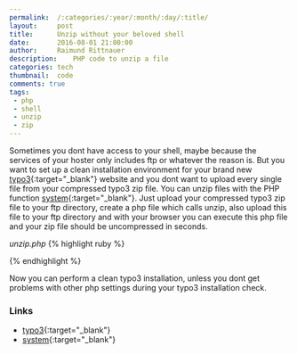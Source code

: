 ```yaml
---
permalink:	/:categories/:year/:month/:day/:title/
layout:     post
title:      Unzip without your beloved shell
date:       2016-08-01 21:00:00
author:     Raimund Rittnauer
description:    PHP code to unzip a file
categories: tech
thumbnail:  code
comments: true
tags:
 - php
 - shell
 - unzip
 - zip
---
```


Sometimes you dont have access to your shell, maybe because the services of your hoster only includes ftp or whatever the reason is.
But you want to set up a clean installation environment for your brand new [typo3][1]{:target="_blank"} website and you dont want to upload
every single file from your compressed typo3 zip file.
You can unzip files with the PHP function [system][2]{:target="_blank"}. Just upload your compressed typo3 zip file to your ftp directory, 
create a php file which calls unzip, also upload this file to your ftp directory and with your browser you can execute this php file and your
zip file should be uncompressed in seconds.

_unzip.php_
{% highlight ruby %}
<?php
    system("unzip typo3.zip");
?>
{% endhighlight %}

Now you can perform a clean typo3 installation, unless you dont get problems with other php settings during your typo3 installation check.

### Links

- [typo3][1]{:target="_blank"}
- [system][2]{:target="_blank"}

[1]: https://typo3.org/download/
[2]: http://php.net/manual/en/function.system.php

